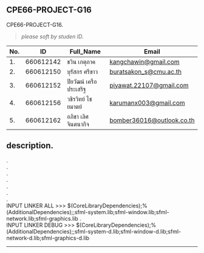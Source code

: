 ## CPE66-PROJECT-G16
CPE66-PROJECT-G16.
>*please soft by studen ID.*

| No.| ID | Full_Name  | Email |
| -- | ------------- | ------------- | ------------- |
| 1. | 660612142  | ชวิน เกตุภาค  | kangchawin@gmail.com |
| 2. | 660612150  | บุรัสกร ศรีขาว  | buratsakon_s@cmu.ac.th |
| 3. | 660612152  | ปิยวัฒน์ เครือประเสริฐ  | piyawat.22107@gmail.com |
| 4. | 660612156  | วชิรวิทย์ ไชยมาตย์  | karumanx003@gmail.com |
| 5. | 660612162 | อภิชา เลิศจินตนากิจ  | bomber36016@outlook.co.th |

## description.
.\
.\
.\
.\
.\
.\
.\
 INPUT LINKER  ALL >>> $(CoreLibraryDependencies);%(AdditionalDependencies);<different options>;sfml-system.lib;sfml-window.lib;sfml-network.lib;sfml-graphics.lib
.\
 INPUT LINKER  DEBUG >>> $(CoreLibraryDependencies);%(AdditionalDependencies);<different options>;sfml-system-d.lib;sfml-window-d.lib;sfml-network-d.lib;sfml-graphics-d.lib
___________________________________________________
